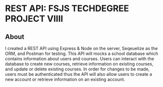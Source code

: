 # REST API: FSJS TECHDEGREE PROJECT VIIII

## About

I created a REST API using Express & Node on the server, Seqeuelize as the ORM, and Postman for testing. This API will mocks a school database which contains information about users and courses. Users can interact with the database to create new courses, retrieve information on existing courses, and update or delete existing courses. In order for changes to be made, users must be authenticated thus the API will also allow users to create a new account or retrieve information on an existing account.
